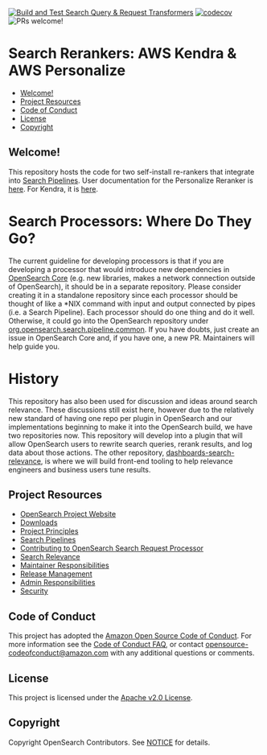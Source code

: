 [![Build and Test Search Query & Request Transformers](https://github.com/opensearch-project/search-processor/actions/workflows/CI.yml/badge.svg)](https://github.com/opensearch-project/search-processor/actions/workflows/CI.yml)
[![codecov](https://codecov.io/gh/opensearch-project/search-processor/branch/main/graph/badge.svg?token=PYQO2GW39S)](https://codecov.io/gh/opensearch-project/search-processor)
![PRs welcome!](https://img.shields.io/badge/PRs-welcome!-success)

# Search Rerankers: AWS Kendra & AWS Personalize
- [Welcome!](#welcome)
- [Project Resources](#project-resources)
- [Code of Conduct](#code-of-conduct)
- [License](#license)
- [Copyright](#copyright)

## Welcome!
This repository hosts the code for two self-install re-rankers that integrate into [Search Pipelines](https://opensearch.org/docs/latest/search-plugins/search-pipelines/index/). User documentation for the Personalize Reranker is [here](https://opensearch.org/docs/latest/search-plugins/search-pipelines/personalize-search-ranking/). For Kendra, it is [here](https://opensearch.org/docs/latest/search-plugins/search-relevance/index/#reranking-results-with-kendra-intelligent-ranking-for-opensearch). 

# Search Processors: Where Do They Go?
The current guideline for developing processors is that if you are developing a processor that would introduce new dependencies in [OpenSearch Core](https://github.com/opensearch-project/OpenSearch) (e.g. new libraries, makes a network connection outside of OpenSearch), it should be in a separate repository. Please consider creating it in a standalone repository since each processor should be thought of like a \*NIX command with input and output connected by pipes (i.e. a Search Pipeline). Each processor should do one thing and do it well. Otherwise, it could go into the OpenSearch repository under [org.opensearch.search.pipeline.common](https://github.com/opensearch-project/OpenSearch/tree/a08d588691c3b232e65d73b0a0c2fc5c72c870cf/modules/search-pipeline-common). If you have doubts, just create an issue in OpenSearch Core and, if you have one, a new PR. Maintainers will help guide you.


# History
This repository has also been used for discussion and ideas around search relevance. These discussions still exist here, however due to the relatively new standard of having one repo per plugin in OpenSearch and our implementations beginning to make it into the OpenSearch build, we have two repositories now. This repository will develop into a plugin that will allow OpenSearch users to rewrite search queries, rerank results, and log data about those actions. The other repository, [dashboards-search-relevance](https://www.github.com/opensearch-projects/dashboards-search-relevance), is where we will build front-end tooling to help relevance engineers and business users tune results. 

## Project Resources

* [OpenSearch Project Website](https://opensearch.org/)
* [Downloads](https://opensearch.org/downloads.html)
* [Project Principles](https://opensearch.org/#principles)
* [Search Pipelines](https://opensearch.org/docs/latest/search-plugins/search-pipelines/index/)
* [Contributing to OpenSearch Search Request Processor](CONTRIBUTING.md)
* [Search Relevance](RELEVANCE.md)
* [Maintainer Responsibilities](MAINTAINERS.md)
* [Release Management](RELEASING.md)
* [Admin Responsibilities](ADMINS.md)
* [Security](SECURITY.md)


## Code of Conduct

This project has adopted the [Amazon Open Source Code of Conduct](CODE_OF_CONDUCT.md). For more information see the [Code of Conduct FAQ](https://aws.github.io/code-of-conduct-faq), or contact [opensource-codeofconduct@amazon.com](mailto:opensource-codeofconduct@amazon.com) with any additional questions or comments.

## License

This project is licensed under the [Apache v2.0 License](LICENSE).

## Copyright

Copyright OpenSearch Contributors. See [NOTICE](NOTICE) for details.
